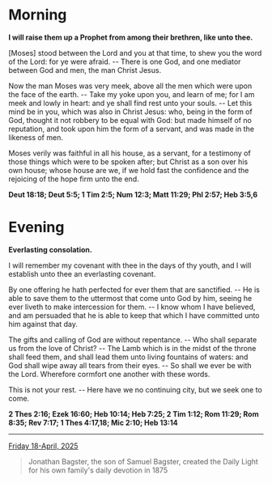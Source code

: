 # Morning

**I will raise them up a Prophet from among their brethren, like unto thee.**
 
[Moses] stood between the Lord and you at that time, to shew you the word of the Lord: for ye were afraid. -- There is one God, and one mediator between God and men, the man Christ Jesus.
 
Now the man Moses was very meek, above all the men which were upon the face of the earth. -- Take my yoke upon you, and learn of me; for I am meek and lowly in heart: and ye shall find rest unto your souls. -- Let this mind be in you, which was also in Christ Jesus: who, being in the form of God, thought it not robbery to be equal with God: but made himself of no reputation, and took upon him the form of a servant, and was made in the likeness of men.
 
Moses verily was faithful in all his house, as a servant, for a testimony of those things which were to be spoken after; but Christ as a son over his own house; whose house are we, if we hold fast the confidence and the rejoicing of the hope firm unto the end.  

**Deut 18:18; Deut 5:5; 1 Tim 2:5; Num 12:3; Matt 11:29; Phl 2:57; Heb 3:5,6**

# Evening

**Everlasting consolation.**
 
I will remember my covenant with thee in the days of thy youth, and I will establish unto thee an everlasting covenant.
 
By one offering he hath perfected for ever them that are sanctified. -- He is able to save them to the uttermost that come unto God by him, seeing he ever liveth to make intercession for them. -- I know whom I have believed, and am persuaded that he is able to keep that which I have committed unto him against that day.
 
The gifts and calling of God are without repentance. -- Who shall separate us from the love of Christ? -- The Lamb which is in the midst of the throne shall feed them, and shall lead them unto living fountains of waters: and God shall wipe away all tears from their eyes. -- So shall we ever be with the Lord. Wherefore cormfort one another with these words.
 
This is not your rest. -- Here have we no continuing city, but we seek one to come.  

**2 Thes 2:16; Ezek 16:60; Heb 10:14; Heb 7:25; 2 Tim 1:12; Rom 11:29; Rom 8:35; Rev 7:17; 1 Thes 4:17,18; Mic 2:10; Heb 13:14**

---

[Friday 18-April, 2025](https://t.me/s/daily_light)

> Jonathan Bagster, the son of Samuel Bagster, created the Daily Light for his own family's daily devotion in 1875

